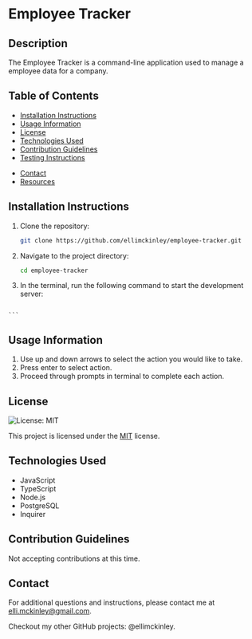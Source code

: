 # Employee Tracker

## Description
The Employee Tracker is a command-line application used to manage a employee data for a company. 

## Table of Contents
- [Installation Instructions](#installation-instructions)
- [Usage Information](#usage-information)
- [License](#license)
- [Technologies Used](#technologies-used)
- [Contribution Guidelines](#contribution-guidelines)
- [Testing Instructions](#testing-instructions)
<!-- - [API Reference](#api-reference) -->
- [Contact](#contact)
- [Resources](#resources)

## Installation Instructions
1. Clone the repository:
    ```bash
    git clone https://github.com/ellimckinley/employee-tracker.git
    ```
2. Navigate to the project directory:
    ```bash
    cd employee-tracker

3. In the terminal, run the following command to start the development server:
    ```bash
<!-- npm run start:dev -->
    ```

## Usage Information
1. Use up and down arrows to select the action you would like to take.
2. Press enter to select action.
3. Proceed through prompts in terminal to complete each action.

## License
![License: MIT](https://img.shields.io/badge/License-MIT-yellow.svg)

This project is licensed under the [MIT](https://opensource.org/licenses/MIT) license.

## Technologies Used
- JavaScript
- TypeScript
- Node.js
- PostgreSQL
- Inquirer

<!-- ## API Reference
-  -->

## Contribution Guidelines
Not accepting contributions at this time.

## Contact
For additional questions and instructions, please contact me at [elli.mckinley@gmail.com](mailto:elli.mckinley@gmail.com).

Checkout my other GitHub projects: @ellimckinley.

<!-- ## Resources
-  -->

